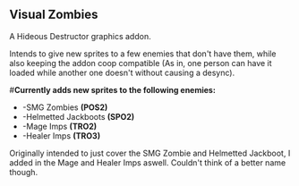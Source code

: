 ## Visual Zombies
A Hideous Destructor graphics addon.

Intends to give new sprites to a few enemies that don't have them, while also keeping the addon coop compatible (As in, one person can have it loaded while another one doesn't without causing a desync).

#**Currently adds new sprites to the following enemies:**
*  -SMG Zombies **(POS2)**
*  -Helmetted Jackboots **(SPO2)**
*  -Mage Imps **(TRO2)**
*  -Healer Imps  **(TRO3)**
  
Originally intended to just cover the SMG Zombie and Helmetted Jackboot, I added in the Mage and Healer Imps aswell. Couldn't think of a better name though.
  
